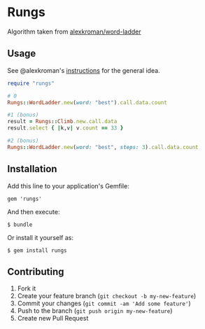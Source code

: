 # Rungs

Algorithm taken from [alexkroman/word-ladder](https://github.com/alexkroman/word-ladder/blob/master/README.md)

## Usage

See @alexkroman's [instructions](https://github.com/alexkroman/word-ladder/blob/master/README.md) for the general idea.

```ruby
require "rungs"

# 0
Rungs::WordLadder.new(word: "best").call.data.count

#1 (bonus)
result = Rungs::Climb.new.call.data
result.select { |k,v| v.count == 33 }

#2 (bonus)
Rungs::WordLadder.new(word: "best", steps: 3).call.data.count
```

## Installation

Add this line to your application's Gemfile:

    gem 'rungs'

And then execute:

    $ bundle

Or install it yourself as:

    $ gem install rungs

## Contributing

1. Fork it
2. Create your feature branch (`git checkout -b my-new-feature`)
3. Commit your changes (`git commit -am 'Add some feature'`)
4. Push to the branch (`git push origin my-new-feature`)
5. Create new Pull Request

